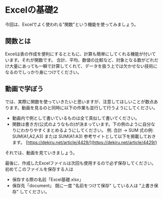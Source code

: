 # Excelの基礎2
今回は、Excelでよく使われる"関数"という機能を使ってみましょう。

## 関数とは
Excelは表の作成を便利にするとともに、計算も簡単にしてくれる機能が付いています。それが関数です。
合計、平均、数値の比較など、対象となる数がどれだけ大量にあっても一瞬で計算してくれて、データを扱う上では欠かせない技術になるのでしっかり身につけてください。

## 動画で学ぼう
では、実際に関数を使っていきたいと思いますが、注意してほしいことが数点あります。動画を見るのと同時に以下の作業も並行して行うようにしてください。
- 動画内で例として書いているものは全て真似して書いてください。
- 関数は書き方(公式のようなもの)が決まっています。下の例のように自分なりにわかりやすくまとめるようにしてください。
    例.
      合計 → SUM  式の例: SUM(A1,A2,A3) または SUM(A1:A3)
  参考サイトとして以下を掲載しておきます。
    [https://dekiru.net/article/4429/](https://dekiru.net/article/4429/)

それでは、動画を見ていきましょう。
[]()

最後に、作成したExcelファイルは次回も使用するので必ず保存してください。
初めてこのファイルを保存する人は
- 保存する際の名前「Excel基礎.xlsx」
- 保存先「document」
既に一度 "名前をつけて保存" している人は "上書き保存" してください。
